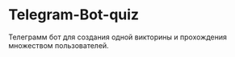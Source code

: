 # Telegram-Bot-quiz
Телеграмм бот для создания одной викторины и прохождения множеством пользователей.
